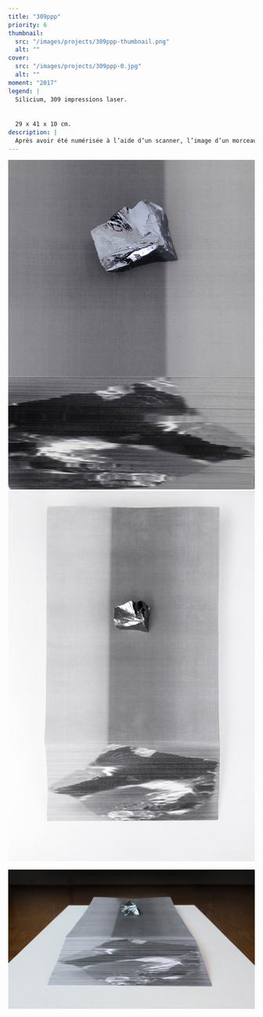 ```yaml
---
title: "309ppp"
priority: 6
thumbnail:
  src: "/images/projects/309ppp-thumbnail.png"
  alt: ""
cover:
  src: "/images/projects/309ppp-0.jpg"
  alt: ""
moment: "2017"
legend: |
  Silicium, 309 impressions laser. 


  29 x 41 x 10 cm.
description: |
  Après avoir été numérisée à l’aide d’un scanner, l’image d’un morceau de silicium, un matériau semi-conducteur, est dévoilée sur la tranche des feuilles d’une ramette de papier. Le silicium, placé au sommet de la pile de papier, opère ainsi un jeu sur la condition physique et matérielle du numérique.
---
```


![](/images/projects/309ppp-1.jpg)![](/images/projects/309ppp-2.jpg)

![](/images/projects/309ppp-3.jpg)
